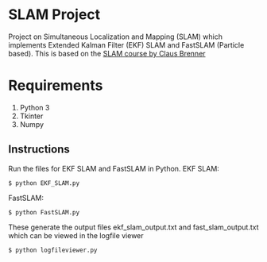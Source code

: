 # SLAM Project
Project on Simultaneous Localization and Mapping (SLAM) which implements Extended Kalman Filter (EKF) SLAM and FastSLAM (Particle based). This is based on the [SLAM course by Claus Brenner](https://www.youtube.com/playlist?list=PLpUPoM7Rgzi_7YWn14Va2FODh7LzADBSm)

# Requirements
1. Python 3
2. Tkinter
3. Numpy

## Instructions
Run the files for EKF SLAM and FastSLAM in Python.
EKF SLAM:
```shell
$ python EKF_SLAM.py
```
FastSLAM:
```shell
$ python FastSLAM.py
```
These generate the output files ekf_slam_output.txt and fast_slam_output.txt which can be viewed in the logfile viewer
```shell
$ python logfileviewer.py
```
